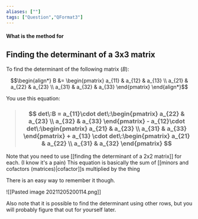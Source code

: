 ```yaml
---
aliases: [""]
tags: ["Question","QFormat3"]
---
```


#### What is the method for
## Finding the determinant of a 3x3 matrix

To find the determinant of the following matrix ($B$):

$$\begin{align*}
B &= \begin{pmatrix} a_{11} &  a_{12} &  a_{13} \\  a_{21} &  a_{22} &  a_{23} \\  a_{31} &  a_{32} &  a_{33} \end{pmatrix}
\end{align*}$$

You use this equation:

> ### $$ det\:B = a_{11}\cdot det\:\begin{pmatrix} a_{22} & a_{23} \\ a_{32} & a_{33} \end{pmatrix} - a_{12}\cdot det\:\begin{pmatrix} a_{21} & a_{23} \\ a_{31} & a_{33} \end{pmatrix} + a_{13} \cdot det\:\begin{pmatrix} a_{21} & a_{22} \\ a_{31} & a_{32} \end{pmatrix} $$ 

Note that you need to use [[finding the determinant of a 2x2 matrix]] for each. (I know it's a pain)
This equation is basically the sum of [[minors and cofactors (matrices)|cofactor]]s multiplied by the thing


There is an easy way to remember it though.

![[Pasted image 20211205200114.png]]

Also note that it is possible to find the determinant using other rows, but you will probably figure that out for yourself later.